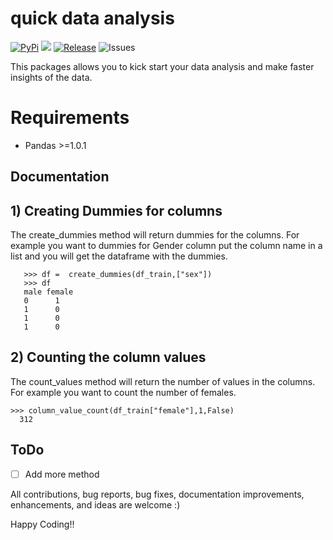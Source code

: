 # quick data analysis

[![PyPi](https://img.shields.io/badge/pypi%20package-0.0.7-blue)](https://pypi.org/project/quickdataanalysis/)
[![](https://img.shields.io/github/license/Santhoshkumard11/quickdataanalysis.svg?colorB=00fff0)](https://github.com/Santhoshkumard11/quickdataanalysis/blob/master/LICENSE.md)
[![Release](https://img.shields.io/badge/Next%20Release-Oct%2020-green)](https://pypi.org/project/quickdataanalysis/)
![Issues](https://img.shields.io/github/issues/Santhoshkumard11/quickdataanalysis)

This packages allows you to kick start your data analysis and make faster insights of the data.

# Requirements
* Pandas >=1.0.1

## Documentation

## 1) Creating Dummies for columns

The create_dummies method will return dummies for the columns. For example you want to dummies for Gender column put the column name in a list and you will get the dataframe with the dummies.

       >>> df =  create_dummies(df_train,["sex"])
       >>> df
       male female
       0      1
       1      0
       1      0
       1      0

## 2) Counting the column values

The count_values method will return the number of values in the columns. For example you want to count the number of females.

    >>> column_value_count(df_train["female"],1,False)
      312

## ToDo

 - [ ] Add more method



All contributions, bug reports, bug fixes, documentation improvements, enhancements, and ideas are welcome :)

Happy Coding!!
